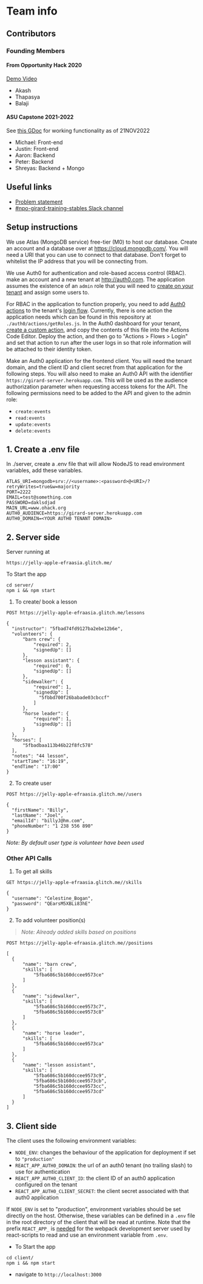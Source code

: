# Team info

## Contributors 
### Founding Members
#### From Opportunity Hack 2020 
[Demo Video](https://youtu.be/uDrTW5eCXrk)
- Akash
- Thapasya
- Balaji
#### ASU Capstone 2021-2022
See [this GDoc](https://docs.google.com/document/d/1shUfn48GiY9GI5TwUXjtRiCZkh1ByhFMDqHASAHv4fU/edit#bookmark=id.wqt8p3hn8e8p) for working functionality as of 21NOV2022
- Michael: Front-end
- Justin: Front-end
- Aaron: Backend
- Peter: Backend
- Shreyas: Backend + Mongo

## Useful links
- [Problem statement](https://ohack.dev/project/61c75dac1aaf11edbca3acde48001122)
- [#npo-girard-training-stables Slack channel](https://opportunity-hack.slack.com/archives/C01CMCF4BUN)
## Setup instructions
We use Atlas (MongoDB service) free-tier (M0) to host our database.  Create an
account and a database over at <https://cloud.mongodb.com/>. You will need a URI
that you can use to connect to that database. Don't forget to whitelist the IP
address that you will be connecting from.

We use Auth0 for authentication and role-based access control (RBAC). make an
account and a new tenant at <http://auth0.com>. The application assumes the
existence of an `admin` role that you will need to [create on your
tenant](https://auth0.com/docs/manage-users/access-control/configure-core-rbac/roles/create-roles)
and assign some users to.

For RBAC in the application to function properly, you need to add [Auth0
actions](https://auth0.com/docs/customize/actions/flows-and-triggers/login-flow#add-user-roles-to-id-and-access-tokens)
to the tenant's [login
flow](https://auth0.com/docs/customize/actions/flows-and-triggers/login-flow).
Currently, there is one action the application needs which can be found in this
repository at `./auth0/actions/getRoles.js`. In the Auth0 dashboard for your
tenant, [create a custom
action](https://auth0.com/docs/customize/actions/write-your-first-action#create-an-action),
and copy the contents of this file into the Actions Code Editor. Deploy the
action, and then go to "Actions > Flows > Login" and set that action to run
after the user logs in so that role information will be attached to their
identity token.

Make an Auth0 application for the frontend client. You will need the tenant
domain, and the client ID and client secret from that application for the
following steps. You will also need to make an Auth0 API with the identifier
`https://girard-server.herokuapp.com`. This will be used as the audience
authorization parameter when requesting access tokens for the API. The following
permissions need to be added to the API and given to the admin role:

- `create:events`
- `read:events`
- `update:events`
- `delete:events`

## 1. Create a .env file
In ./server, create a .env file that will allow NodeJS to read environment variables, add these variables.
```
ATLAS_URI=mongodb+srv://<username>:<password>@<URI>/?retryWrites=true&w=majority
PORT=2222
EMAIL=test@something.com
PASSWORD=daklsdjad
MAIN_URL=www.ohack.org
AUTH0_AUDIENCE=https://girard-server.herokuapp.com
AUTH0_DOMAIN=<YOUR AUTH0 TENANT DOMAIN>
```

## 2. Server side

Server running at
```
https://jelly-apple-efraasia.glitch.me/
```

To Start the app
```
cd server/
npm i && npm start
```
1. To create/ book a lesson
  ```
  POST https://jelly-apple-efraasia.glitch.me/lessons

  {
    "instructor": "5fbad74fd9127ba2ebe12b6e",
    "volunteers": {
        "barn crew": {
            "required": 2,
            "signedUp": []
        },
        "lesson assistant": {
            "required": 0,
            "signedUp": []
        },
        "sidewalker": {
            "required": 1,
            "signedUp": [
              "5fbbd700f26babade03cbccf"
            ]
        },
        "horse leader": {
            "required": 1,
            "signedUp": []
        }
    },
    "horses": [
        "5fbadbaa113b46b22f8fc578"
    ],
    "notes": "44 lesson",
    "startTime": "16:19",
    "endTime": "17:00"
  }
  ```

2. To create user
  ```
  POST https://jelly-apple-efraasia.glitch.me//users

  {
    "firstName": "Billy",
    "lastName": "Joel",
    "emailId": "billyJ@hm.com",
    "phoneNumber": "1 238 556 890"
  }
  ```

*Note: By default user type is volunteer have been used*

### Other API Calls

1. To get all skills
  ```
  GET https://jelly-apple-efraasia.glitch.me//skills

  {
    "username": "Celestine_Bogan",
    "password": "QEarsM5XBLi83hE"
  }
  ```

2. To add volunteer position(s)
>*Note: Already added skills based on positions*
  ```
  POST https://jelly-apple-efraasia.glitch.me//positions

  [
    {
        "name": "barn crew",
        "skills": [
            "5fba686c5b160dccee9573ce"
        ]
    },
    {
        "name": "sidewalker",
        "skills": [
            "5fba686c5b160dccee9573c7",
            "5fba686c5b160dccee9573c8"
        ]
    },
    {
        "name": "horse leader",
        "skills": [
            "5fba686c5b160dccee9573ca"
        ]
    },
    {
        "name": "lesson assistant",
        "skills": [
            "5fba686c5b160dccee9573c9",
            "5fba686c5b160dccee9573cb",
            "5fba686c5b160dccee9573cc",
            "5fba686c5b160dccee9573cd"
        ]
    }
]
  ```

## 3. Client side

The client uses the following environment variables:

- `NODE_ENV`: changes the behaviour of the application for deployment if set to
  `"production"`
- `REACT_APP_AUTH0_DOMAIN`: the url of an auth0 tenant (no trailing slash) to use for
  authentication
- `REACT_APP_AUTH0_CLIENT_ID`: the client ID of an auth0 application configured on the
  tenant
- `REACT_APP_AUTH0_CLIENT_SECRET`: the client secret associated with that auth0 application

If `NODE_ENV` is set to "production", environment variables should be set
directly on the host. Otherwise, these variables can be defined in a `.env` file
in the root directory of the client that will be read at runtime. Note that the
prefix `REACT_APP_` is
[needed](https://create-react-app.dev/docs/adding-custom-environment-variables#adding-development-environment-variables-in-env)
for the webpack development server used by react-scripts to read and use an
environment variable from `.env`.

- To Start the app
```
cd client/
npm i && npm start
```
- navigate to `http://localhost:3000`
```

